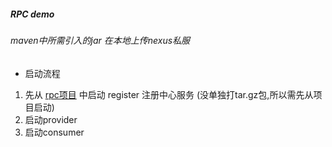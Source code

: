 ##### RPC demo

###### maven中所需引入的jar 在本地上传nexus私服

- 启动流程

1. 先从 [rpc项目](https://github.com/chenmingq/rpc_test) 中启动 register 注册中心服务 (没单独打tar.gz包,所以需先从项目启动)
2. 启动provider
3. 启动consumer